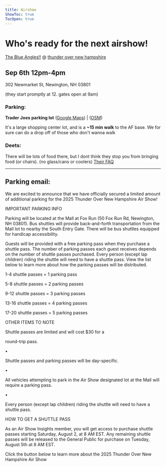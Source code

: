 ```yaml
---
title: Airshow
ShowToc: true
TocOpen: true
---
```


# Who's ready for the next airshow!

[The Blue Angles!!](https://www.youtube.com/embed/G_bYpzJ3Bfg) @ [thunder over new hampshire](https://thunderovernewhampshire.com) 

## Sep 6th 12pm-4pm

302 Newmarket St, Newington, NH 03801

(they start promptly at 12. gates open at 9am)

### Parking:

**Trader Joes parking lot** ([Google Maps](https://maps.app.goo.gl/5ScQPgNraCHZWZG19)) | ([OSM](geo:43.0930833,-70.8015556?z=17.0(Map%20Point)))

It's a large shopping center lot, and is a **~15 min walk** to the AF base.
We for sure can do a drop off of those who don't wanna walk

### Deets:

There will be lots of food there, but I dont think they stop you from bringing food (or chairs). (no glass/cans or coolers)
[Their FAQ](https://thunderovernewhampshire.com/frequently-asked-questions/)

---

## Parking email:

We are excited to announce that we have officially secured a limited amount of additional parking for the 2025 Thunder Over New Hampshire Air Show!



IMPORTANT PARKING INFO

Parking will be located at the Mall at Fox Run (50 Fox Run Rd, Newington, NH 03801). Bus shuttles will provide back-and-forth transportation from the Mall lot to nearby the South Entry Gate. There will be bus shuttles equipped for handicap accessibility.



Guests will be provided with a free parking pass when they purchase a shuttle pass. The number of parking passes each guest receives depends on the number of shuttle passes purchased. Every person (except lap children) riding the shuttle will need to have a shuttle pass. View the list below to learn more about how the parking passes will be distributed. 



1-4 shuttle passes = 1 parking pass

5-8 shuttle passes = 2 parking passes

9-12 shuttle passes = 3 parking passes

13-16 shuttle passes = 4 parking passes

17-20 shuttle passes = 5 parking passes



OTHER ITEMS TO NOTE

Shuttle passes are limited and will cost $30 for a

round-trip pass. 

•

Shuttle passes and parking passes will be day-specific. 

•

All vehicles attempting to park in the Air Show designated lot at the Mall will require a parking pass. 

•

Every person (except lap children) riding the shuttle will need to have a shuttle pass.



HOW TO GET A SHUTTLE PASS

As an Air Show Insights member, you will get access to purchase shuttle passes starting Saturday, August 2, at 8 AM EST. Any remaining shuttle passes will be released to the General Public for purchase on Tuesday, August 5th at 8 AM EST.



Click the button below to learn more about the 2025 Thunder Over New Hampshire Air Show
